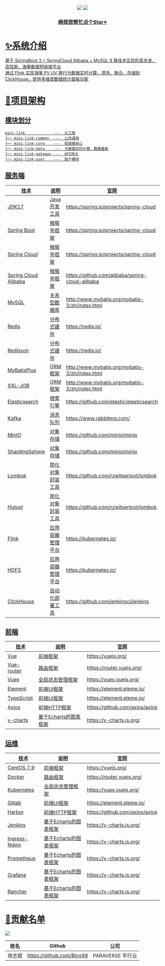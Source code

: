 <div align="center">
    <a href="https://github.com/Binx98/mini-link"><img src="https://img.shields.io/badge/后端-项目地址-yellow.svg?style=plasticr"></a>
    <a href="https://github.com/Binx98/mini-link-front"><img src="https://img.shields.io/badge/前端-项目地址-blueviolet.svg?style=plasticr"></a>
    <a href="" target="_blank">
    <br>
    <h3>麻烦您帮忙点个Star⭐</h3>
</div>

# ✨系统介绍

基于 SpringBoot 3 + SpringCloud Alibaba + MySQL 8 等技术实现的高并发、高性能、海量数据短链接平台
<br>
通过 Flink 实现海量 PV UV 等行为数据实时计算、清洗、聚合、存储到 ClickHouse，提供多维度数据统计面板功能

# 🚀项目架构

## 模块划分

```
mini-link             ---  父工程
├── mini-link-common  ---  公共通用
├── mini-link-core    ---  短链接核心
├── mini-link-data    ---  大数据实时计算，数据看板
├── mini-link-gateway ---  API网关
└── mini-link-user    ---  账户模块
```

## 服务端

| 技术                   | 说明       | 官网                                              |
|----------------------|----------|-------------------------------------------------|
| JDK17                | Java开发工具 | https://spring.io/projects/spring-cloud         |
| Spring Boot          | 微服务框架    | https://spring.io/projects/spring-cloud         |
| Spring Cloud         | 微服务框架    | https://spring.io/projects/spring-cloud         |
| Spring Cloud Alibaba | 微服务框架    | https://github.com/alibaba/spring-cloud-alibaba |
| MySQL                | 关系型数据库   | http://www.mybatis.org/mybatis-3/zh/index.html  |
| Redis                | 分布式缓存    | https://redis.io/                               |
| Redisson             | 分布式缓存    | https://redis.io/                               |
| MyBatisPlus          | ORM框架    | http://www.mybatis.org/mybatis-3/zh/index.html  |
| XXL-JOB              | ORM框架    | http://www.mybatis.org/mybatis-3/zh/index.html  |
| Elasticsearch        | 搜索引擎     | https://github.com/elastic/elasticsearch        |
| Kafka                | 消息队列     | https://www.rabbitmq.com/                       |
| MinIO                | 对象存储     | https://github.com/minio/minio                  |
| ShardingSphere       | 对象存储     | https://github.com/minio/minio                  |
| Lombok               | 简化对象封装工具 | https://github.com/rzwitserloot/lombok          |
| Hutool               | 简化对象封装工具 | https://github.com/rzwitserloot/lombok          |
| Flink                | 应用容器管理平台 | https://kubernetes.io/                          |
| HDFS                 | 应用容器管理平台 | https://kubernetes.io/                          |
| ClickHouse           | 自动化部署工具  | https://github.com/jenkinsci/jenkins            |

## 前端

| 技术         | 说明             | 官网                             |
|------------|----------------|--------------------------------|
| Vue        | 前端框架           | https://vuejs.org/             |
| Vue-router | 路由框架           | https://router.vuejs.org/      |
| Vuex       | 全局状态管理框架       | https://vuex.vuejs.org/        |
| Element    | 前端UI框架         | https://element.eleme.io/      |
| TypeScript | 前端UI框架         | https://element.eleme.io/      |
| Axios      | 前端HTTP框架       | https://github.com/axios/axios |
| v-charts   | 基于Echarts的图表框架 | https://v-charts.js.org/       |

## 运维

| 技术            | 说明             | 官网                             |
|---------------|----------------|--------------------------------|
| CentOS 7.9    | 前端框架           | https://vuejs.org/             |
| Docker        | 路由框架           | https://router.vuejs.org/      |
| Kubernetes    | 全局状态管理框架       | https://vuex.vuejs.org/        |
| Gitlab        | 前端UI框架         | https://element.eleme.io/      |
| Harbor        | 前端HTTP框架       | https://github.com/axios/axios |
| Jenkins       | 基于Echarts的图表框架 | https://v-charts.js.org/       |
| Ingress-Nginx | 基于Echarts的图表框架 | https://v-charts.js.org/       |
| Prometheus    | 基于Echarts的图表框架 | https://v-charts.js.org/       |
| Grafana       | 基于Echarts的图表框架 | https://v-charts.js.org/       |
| Rancher       | 基于Echarts的图表框架 | https://v-charts.js.org/       |

# 🎉贡献名单

<a href="https://github.com/Binx98/QuickChat/graphs/contributors">
  <img src="https://contrib.rocks/image?repo=Binx98/mini-link" />
</a>

| 姓名  |               Github               |      公司       |
|:---:|:----------------------------------:|:-------------:|
| 徐志斌 |     https://github.com/Binx98      | PARAVERSE 平行云 |

